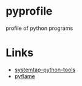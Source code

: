 # pyprofile
profile of python programs

# Links

* [systemtap-python-tools](https://github.com/emfree/systemtap-python-tools)
* [pyflame](https://github.com/uber/pyflame)
